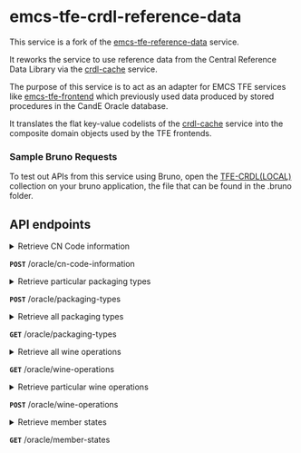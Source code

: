 # emcs-tfe-crdl-reference-data

This service is a fork of the [emcs-tfe-reference-data](https://github.com/hmrc/emcs-tfe-reference-data) service.

It reworks the service to use reference data from the Central Reference Data Library via the [crdl-cache](https://github.com/hmrc/crdl-cache/) service.

The purpose of this service is to act as an adapter for EMCS TFE services like [emcs-tfe-frontend](https://github.com/hmrc/emcs-tfe-frontend/) which previously used data produced by stored procedures in the CandE Oracle database.

It translates the flat key-value codelists of the [crdl-cache](https://github.com/hmrc/crdl-cache/) service into the composite domain objects used by the TFE frontends.

### Sample Bruno Requests
To test out APIs from this service using Bruno, open the [TFE-CRDL(LOCAL)](./bruno/TFE-CRDL(LOCAL)) collection on your bruno application, the file that can be found in the .bruno folder.

## API endpoints

<details>
<summary>Retrieve CN Code information

**`POST`** /oracle/cn-code-information</summary>

Retrieve CN Code information for a given list of Product Codes and CN Codes

**Request Body**: [CnInformationRequest Model](app/uk/gov/hmrc/emcstfereferencedata/models/request/CnInformationRequest.scala)

**Example request body**:

```json
{
  "items": [
    {
      "productCode": "B000",
      "cnCode": "22030001"
    },
    {
      "productCode": "S500",
      "cnCode": "10000000"
    }
  ]
}
```

### Responses

#### Success Response(s)

**Status**: 200 (OK)

**Body**: Key:value pair of String:[CnCodeInformation Model](app/uk/gov/hmrc/emcstfereferencedata/models/response/CnCodeInformation.scala)

**Example response body**:

```json
{
  "24029000": {
    "cnCodeDescription": "Cigars, cheroots, cigarillos and cigarettes not containing tobacco",
    "exciseProductCodeDescription": "Fine-cut tobacco for the rolling of cigarettes",
    "unitOfMeasureCode": 1
  }
}
```

#### Error Response(s)

**Status**: 500 (ISE)

**Body**: [ErrorResponse Model](app/uk/gov/hmrc/emcstfereferencedata/models/response/ErrorResponse.scala)

</details>

<details>
<summary>Retrieve particular packaging types

**`POST`** /oracle/packaging-types</summary>

Retrieve packaging type information for a list of packaging types

**Request Body**: JSON array of packaging types

**Example request body**:

```json
[
  "VP",
  "NE",
  "TO"
]
```

### Responses

#### Success Response(s)

**Status**: 200 (OK)

**Body**: Key:value pair of String:String

**Example response body**:

```json
{
  "NE": "Unpacked or unpackaged",
  "TO": "Tun",
  "VP": "Vacuum-packed"
}
```

#### Error Response(s)

**Status**: 500 (ISE)

**Body**: [ErrorResponse Model](app/uk/gov/hmrc/emcstfereferencedata/models/response/ErrorResponse.scala)

</details>

<details>
<summary>Retrieve all packaging types

**`GET`** /oracle/packaging-types</summary>

Retrieve all packaging type information. An optional `isCountable` boolean query parameter
can be provided to find `countable` packaging types.
The response is sorted by the description in ascending (A-Z) order.

### Responses

#### Success Response(s)

**Status**: 200 (OK)

**Body**: Key:value pair of String:String

**Example response body**:

```json
{
  "CR": "Crate",
  "FD": "Framed crate",
  "VA": "Vat"
}
```

#### Error Response(s)

**Status**: 500 (ISE)

**Body**: [ErrorResponse Model](app/uk/gov/hmrc/emcstfereferencedata/models/response/ErrorResponse.scala)

</details>

<details>
<summary>Retrieve all wine operations

**`GET`** /oracle/wine-operations</summary>

Retrieve all wine operations.

### Responses

#### Success Response(s)

**Status**: 200 (OK)

**Body**: Key:value pair of String:String

**Example response body**:

```json
{
  "0": "The product has undergone none of the following operations",
  "1": "The product has been enriched",
  "2": "The product has been acidified",
  "3": "The product has been de-acidified"
}
```

#### Error Response(s)

**Status**: 500 (ISE)

**Body**: [ErrorResponse Model](app/uk/gov/hmrc/emcstfereferencedata/models/response/ErrorResponse.scala)

</details>

<details>
<summary>Retrieve particular wine operations

**`POST`** /oracle/wine-operations</summary>

Retrieve wine operation information for a list of wine operations

**Request Body**: JSON array of wine operations

**Example request body**:

```json
[
  "4",
  "11",
  "9"
]
```

### Responses

#### Success Response(s)

**Status**: 200 (OK)

**Body**: Key:value pair of String:String

**Example response body**:

```json
{
  "4": "The product has been sweetened",
  "11": "The product has been partially dealcoholised",
  "9": "The product has been made using oak chips"
}
```

#### Error Response(s)

**Status**: 500 (ISE)

**Body**: [ErrorResponse Model](app/uk/gov/hmrc/emcstfereferencedata/models/response/ErrorResponse.scala)

</details>

<details>
<summary>Retrieve member states

**`GET`** /oracle/member-states</summary>

Retrieve member states list

### Responses

#### Success Response(s)

**Status**: 200 (OK)

**Body**: Array of [Country](app/uk/gov/hmrc/emcstfereferencedata/models/response/Country.scala) object

**Example response body**:

```json
[
  {
    "countryCode": "FR",
    "country": "France"
  },
  {
    "countryCode": "AT",
    "country": "Austria"
  }
]
```

#### Error Response(s)

**Status**: 500 (ISE)

**Body**: [ErrorResponse Model](app/uk/gov/hmrc/emcstfereferencedata/models/response/ErrorResponse.scala)

</details>
